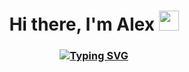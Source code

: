 <h1 align="center">Hi there, I'm Alex
<img src="https://github.com/blackcater/blackcater/raw/main/images/Hi.gif" height="32"/></h1>
<h3 align="center">

[![Typing SVG](https://readme-typing-svg.herokuapp.com?color=%2336BCF7&lines=SoftWare+engineering+student)](https://git.io/typing-svg)




</h3>
